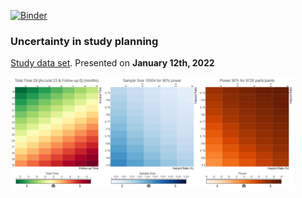 [![Binder](https://mybinder.org/badge_logo.svg)](https://mybinder.org/v2/gh/agstn/WW/2022-01-12/main?urlpath=rstudio)

### Uncertainty in study planning
[Study data set](https://github.com/VIS-SIG/Wonderful-Wednesdays/tree/master/data/2022/2022-01-12). Presented on **January 12th, 2022** 

<img src="https://raw.githubusercontent.com/agstn/WW/main/2022-01-12/heatmaps_rlc.png" width="90%" height="90%">

